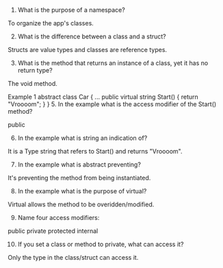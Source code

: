 1. What is the purpose of a namespace?

To organize the app's classes.

2. What is the difference between a class and a struct?

Structs are value types and classes are reference types.

3. What is the method that returns an instance of a class, yet it has no return type? 

The void method.


Example 1
abstract class Car
{
  ...
  public virtual string Start()
  {
    return "Vroooom";
  }
}
5. In the example what is the access modifier of the Start() method?

public

6. In the example what is string an indication of?

It is a Type string that refers to Start() and returns "Vroooom".

7. In the example what is abstract preventing?

It's preventing the method from being instantiated.

8. In the example what is the purpose of virtual? 

Virtual allows the method to be overidden/modified.

9. Name four access modifiers:

public
private
protected
internal

10. If you set a class or method to private, what can access it?

Only the type in the class/struct can access it.